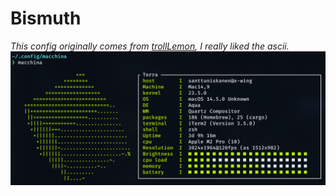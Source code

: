 # Bismuth
*This config originally comes from [trollLemon](https://github.com/trollLemon/dots/tree/main/config/macchina/themes), I really liked the ascii.*
![terra](terra.png)
